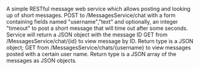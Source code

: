 A simple RESTful message web service which allows posting and looking up of short messages.
POST to /MessagesService/chat with a form containing fields named "username","text" and optionally, an integer "timeout" to post a short message that will time out after some seconds. Service will return a JSON object with the message ID
GET from /MessagesService/chat/{id} to view message by ID. Return type is a JSON object;
GET from /MessagesService/chats/{username} to view messages posted with a certain user name. Return type is a JSON array of the messages as JSON objects.
